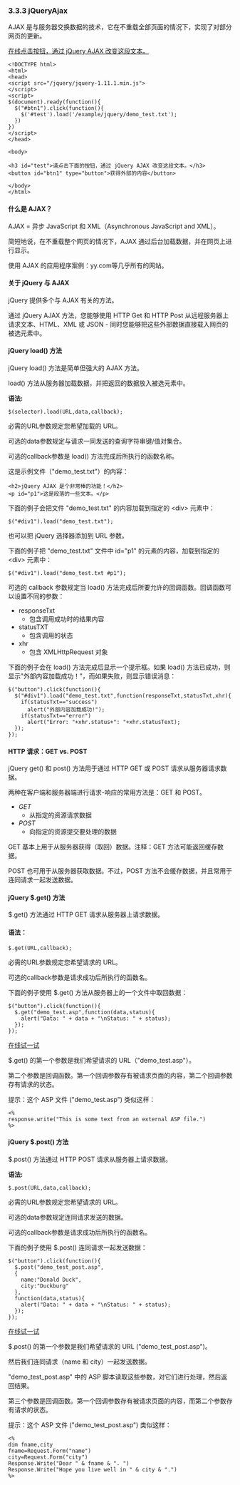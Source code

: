 ### 3.3.3 jQueryAjax

AJAX 是与服务器交换数据的技术，它在不重载全部页面的情况下，实现了对部分网页的更新。

[在线点击按钮，通过 jQuery AJAX 改变这段文本。](http://www.w3school.com.cn/tiy/t.asp?f=jquery_ajax_load)

```
<!DOCTYPE html>
<html>
<head>
<script src="/jquery/jquery-1.11.1.min.js">
</script>
<script>
$(document).ready(function(){
  $("#btn1").click(function(){
    $('#test').load('/example/jquery/demo_test.txt');
  })
})
</script>
</head>

<body>

<h3 id="test">请点击下面的按钮，通过 jQuery AJAX 改变这段文本。</h3>
<button id="btn1" type="button">获得外部的内容</button>

</body>
</html>
```

#### 什么是 AJAX？

AJAX = 异步 JavaScript 和 XML（Asynchronous JavaScript and XML）。

简短地说，在不重载整个网页的情况下，AJAX 通过后台加载数据，并在网页上进行显示。

使用 AJAX 的应用程序案例：yy.com等几乎所有的网站。

#### 关于 jQuery 与 AJAX

jQuery 提供多个与 AJAX 有关的方法。

通过 jQuery AJAX 方法，您能够使用 HTTP Get 和 HTTP Post 从远程服务器上请求文本、HTML、XML 或 JSON - 同时您能够把这些外部数据直接载入网页的被选元素中。

#### jQuery load\(\) 方法

jQuery load\(\) 方法是简单但强大的 AJAX 方法。

load\(\) 方法从服务器加载数据，并把返回的数据放入被选元素中。

**语法:**

```
$(selector).load(URL,data,callback);
```

必需的URL参数规定您希望加载的 URL。

可选的data参数规定与请求一同发送的查询字符串键/值对集合。

可选的callback参数是 load\(\) 方法完成后所执行的函数名称。

这是示例文件（"demo\_test.txt"）的内容：

```
<h2>jQuery AJAX 是个非常棒的功能！</h2>
<p id="p1">这是段落的一些文本。</p>
```

下面的例子会把文件 "demo\_test.txt" 的内容加载到指定的 &lt;div&gt; 元素中：

```
$("#div1").load("demo_test.txt");
```

也可以把 jQuery 选择器添加到 URL 参数。

下面的例子把 "demo\_test.txt" 文件中 id="p1" 的元素的内容，加载到指定的 &lt;div&gt; 元素中：

```
$("#div1").load("demo_test.txt #p1");
```

可选的 callback 参数规定当 load\(\) 方法完成后所要允许的回调函数。回调函数可以设置不同的参数：

* responseTxt
  * 包含调用成功时的结果内容
* statusTXT
  * 包含调用的状态
* xhr
  * 包含 XMLHttpRequest 对象

下面的例子会在 load\(\) 方法完成后显示一个提示框。如果 load\(\) 方法已成功，则显示"外部内容加载成功！"，而如果失败，则显示错误消息：

```
$("button").click(function(){
  $("#div1").load("demo_test.txt",function(responseTxt,statusTxt,xhr){
    if(statusTxt=="success")
      alert("外部内容加载成功!");
    if(statusTxt=="error")
      alert("Error: "+xhr.status+": "+xhr.statusText);
  });
});
```

#### HTTP 请求：GET vs. POST

jQuery get\(\) 和 post\(\) 方法用于通过 HTTP GET 或 POST 请求从服务器请求数据。

两种在客户端和服务器端进行请求-响应的常用方法是：GET 和 POST。

* _GET_
  * 从指定的资源请求数据
* _POST_
  * 向指定的资源提交要处理的数据

GET 基本上用于从服务器获得（取回）数据。注释：GET 方法可能返回缓存数据。

POST 也可用于从服务器获取数据。不过，POST 方法不会缓存数据，并且常用于连同请求一起发送数据。

#### jQuery $.get\(\) 方法

$.get\(\) 方法通过 HTTP GET 请求从服务器上请求数据。

#### 语法：

```
$.get(URL,callback);
```

必需的URL参数规定您希望请求的 URL。

可选的callback参数是请求成功后所执行的函数名。

下面的例子使用 $.get\(\) 方法从服务器上的一个文件中取回数据：

```
$("button").click(function(){
  $.get("demo_test.asp",function(data,status){
    alert("Data: " + data + "\nStatus: " + status);
  });
});
```

[在线试一试](http://www.w3school.com.cn/tiy/t.asp?f=jquery_ajax_get)

$.get\(\) 的第一个参数是我们希望请求的 URL（"demo\_test.asp"）。

第二个参数是回调函数。第一个回调参数存有被请求页面的内容，第二个回调参数存有请求的状态。

提示：这个 ASP 文件 \("demo\_test.asp"\) 类似这样：

```
<%
response.write("This is some text from an external ASP file.")
%>
```

#### jQuery $.post\(\) 方法

$.post\(\) 方法通过 HTTP POST 请求从服务器上请求数据。

**语法:**

```
$.post(URL,data,callback);
```

必需的URL参数规定您希望请求的 URL。

可选的data参数规定连同请求发送的数据。

可选的callback参数是请求成功后所执行的函数名。

下面的例子使用 $.post\(\) 连同请求一起发送数据：

```
$("button").click(function(){
  $.post("demo_test_post.asp",
  {
    name:"Donald Duck",
    city:"Duckburg"
  },
  function(data,status){
    alert("Data: " + data + "\nStatus: " + status);
  });
});
```

[在线试一试](http://www.w3school.com.cn/tiy/t.asp?f=jquery_ajax_post)

$.post\(\) 的第一个参数是我们希望请求的 URL \("demo\_test\_post.asp"\)。

然后我们连同请求（name 和 city）一起发送数据。

"demo\_test\_post.asp" 中的 ASP 脚本读取这些参数，对它们进行处理，然后返回结果。

第三个参数是回调函数。第一个回调参数存有被请求页面的内容，而第二个参数存有请求的状态。

提示：这个 ASP 文件 \("demo\_test\_post.asp"\) 类似这样：

```
<%
dim fname,city
fname=Request.Form("name")
city=Request.Form("city")
Response.Write("Dear " & fname & ". ")
Response.Write("Hope you live well in " & city & ".")
%>
```





